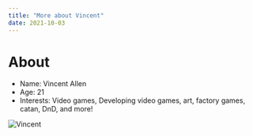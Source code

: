 ```yaml
---
title: "More about Vincent"
date: 2021-10-03
---
```


# About
* Name: Vincent Allen
* Age: 21
* Interests: Video games, Developing video games, art, factory games, catan, DnD, and more!

![Vincent](https://photos.app.goo.gl/xP8z4VdEFQk8TR8S7)
